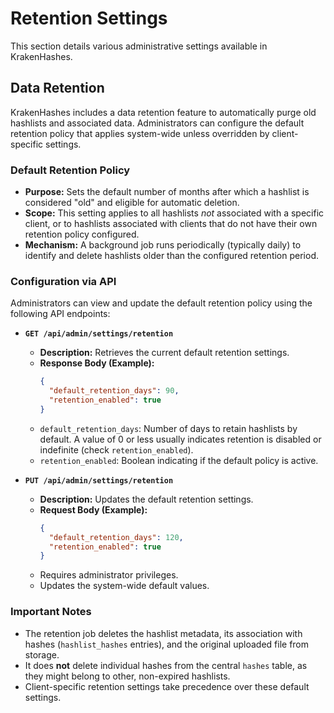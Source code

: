 # Retention Settings

This section details various administrative settings available in KrakenHashes.

## Data Retention

KrakenHashes includes a data retention feature to automatically purge old hashlists and associated data. Administrators can configure the default retention policy that applies system-wide unless overridden by client-specific settings.

### Default Retention Policy

-   **Purpose:** Sets the default number of months after which a hashlist is considered "old" and eligible for automatic deletion.
-   **Scope:** This setting applies to all hashlists *not* associated with a specific client, or to hashlists associated with clients that do not have their own retention policy configured.
-   **Mechanism:** A background job runs periodically (typically daily) to identify and delete hashlists older than the configured retention period.

### Configuration via API

Administrators can view and update the default retention policy using the following API endpoints:

-   **`GET /api/admin/settings/retention`**
    -   **Description:** Retrieves the current default retention settings.
    -   **Response Body (Example):**
        ```json
        {
          "default_retention_days": 90,
          "retention_enabled": true
        }
        ```
    -   `default_retention_days`: Number of days to retain hashlists by default. A value of 0 or less usually indicates retention is disabled or indefinite (check `retention_enabled`).
    -   `retention_enabled`: Boolean indicating if the default policy is active.

-   **`PUT /api/admin/settings/retention`**
    -   **Description:** Updates the default retention settings.
    -   **Request Body (Example):**
        ```json
        {
          "default_retention_days": 120,
          "retention_enabled": true
        }
        ```
    -   Requires administrator privileges.
    -   Updates the system-wide default values.

### Important Notes

-   The retention job deletes the hashlist metadata, its association with hashes (`hashlist_hashes` entries), and the original uploaded file from storage.
-   It does **not** delete individual hashes from the central `hashes` table, as they might belong to other, non-expired hashlists.
-   Client-specific retention settings take precedence over these default settings. 